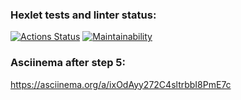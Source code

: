 ### Hexlet tests and linter status:
[![Actions Status](https://github.com/VasilyevPS/java-project-61/workflows/hexlet-check/badge.svg)](https://github.com/VasilyevPS/java-project-61/actions)
[![Maintainability](https://api.codeclimate.com/v1/badges/906548b29b14371cba78/maintainability)](https://codeclimate.com/github/VasilyevPS/java-project-61/maintainability)

### Asciinema after step 5:
https://asciinema.org/a/ixOdAyy272C4sltrbbI8PmE7c
